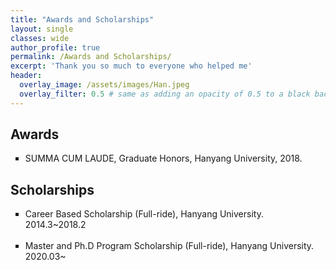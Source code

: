 ```yaml
---
title: "Awards and Scholarships"
layout: single
classes: wide
author_profile: true
permalink: /Awards and Scholarships/
excerpt: 'Thank you so much to everyone who helped me'
header:
  overlay_image: /assets/images/Han.jpeg
  overlay_filter: 0.5 # same as adding an opacity of 0.5 to a black background
---
```


## Awards

<ul type="square">
<li>SUMMA CUM LAUDE, Graduate Honors, Hanyang University, 2018.</li>
</ul>


## Scholarships

<ul type="square">
<li>Career Based Scholarship (Full-ride), Hanyang University.    2014.3~2018.2</li>
<br>
<li>Master and Ph.D Program Scholarship (Full-ride), Hanyang University.    2020.03~</li>
</ul>